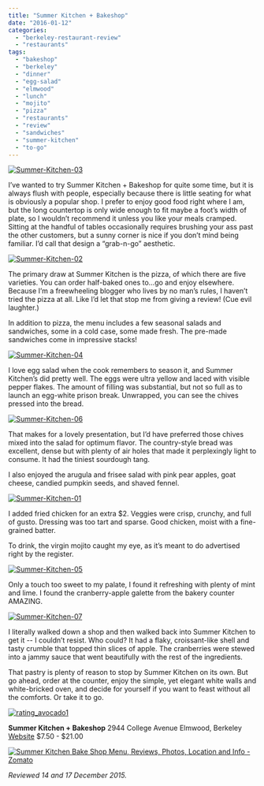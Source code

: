 ```yaml
---
title: "Summer Kitchen + Bakeshop"
date: "2016-01-12"
categories: 
  - "berkeley-restaurant-review"
  - "restaurants"
tags: 
  - "bakeshop"
  - "berkeley"
  - "dinner"
  - "egg-salad"
  - "elmwood"
  - "lunch"
  - "mojito"
  - "pizza"
  - "restaurants"
  - "review"
  - "sandwiches"
  - "summer-kitchen"
  - "to-go"
---
```


[![Summer-Kitchen-03](http://s3.amazonaws.com/thegourmez-wpmedia/2016/01/Summer-Kitchen-03-349x500.jpg)](http://s3.amazonaws.com/thegourmez-wpmedia/2016/01/Summer-Kitchen-03.jpg)

I’ve wanted to try Summer Kitchen + Bakeshop for quite some time, but it is always flush with people, especially because there is little seating for what is obviously a popular shop. I prefer to enjoy good food right where I am, but the long countertop is only wide enough to fit maybe a foot’s width of plate, so I wouldn’t recommend it unless you like your meals cramped. Sitting at the handful of tables occasionally requires brushing your ass past the other customers, but a sunny corner is nice if you don’t mind being familiar. I’d call that design a “grab-n-go” aesthetic.

[![Summer-Kitchen-02](http://s3.amazonaws.com/thegourmez-wpmedia/2016/01/Summer-Kitchen-02-405x500.jpg)](http://s3.amazonaws.com/thegourmez-wpmedia/2016/01/Summer-Kitchen-02.jpg)

The primary draw at Summer Kitchen is the pizza, of which there are five varieties. You can order half-baked ones to…go and enjoy elsewhere. Because I’m a freewheeling blogger who lives by no man’s rules, I haven’t tried the pizza at all. Like I’d let that stop me from giving a review! (Cue evil laughter.)

In addition to pizza, the menu includes a few seasonal salads and sandwiches, some in a cold case, some made fresh. The pre-made sandwiches come in impressive stacks!

[![Summer-Kitchen-04](http://s3.amazonaws.com/thegourmez-wpmedia/2016/01/Summer-Kitchen-04-500x334.jpg)](http://s3.amazonaws.com/thegourmez-wpmedia/2016/01/Summer-Kitchen-04.jpg)

I love egg salad when the cook remembers to season it, and Summer Kitchen’s did pretty well. The eggs were ultra yellow and laced with visible pepper flakes. The amount of filling was substantial, but not so full as to launch an egg-white prison break. Unwrapped, you can see the chives pressed into the bread.

[![Summer-Kitchen-06](http://s3.amazonaws.com/thegourmez-wpmedia/2016/01/Summer-Kitchen-06-500x335.jpg)](http://s3.amazonaws.com/thegourmez-wpmedia/2016/01/Summer-Kitchen-06.jpg)

That makes for a lovely presentation, but I’d have preferred those chives mixed into the salad for optimum flavor. The country-style bread was excellent, dense but with plenty of air holes that made it perplexingly light to consume. It had the tiniest sourdough tang.

I also enjoyed the arugula and frisee salad with pink pear apples, goat cheese, candied pumpkin seeds, and shaved fennel.

[![Summer-Kitchen-01](http://s3.amazonaws.com/thegourmez-wpmedia/2016/01/Summer-Kitchen-01-500x334.jpg)](http://s3.amazonaws.com/thegourmez-wpmedia/2016/01/Summer-Kitchen-01.jpg)

I added fried chicken for an extra $2. Veggies were crisp, crunchy, and full of gusto. Dressing was too tart and sparse. Good chicken, moist with a fine-grained batter.

To drink, the virgin mojito caught my eye, as it’s meant to do advertised right by the register.

[![Summer-Kitchen-05](http://s3.amazonaws.com/thegourmez-wpmedia/2016/01/Summer-Kitchen-05-391x500.jpg)](http://s3.amazonaws.com/thegourmez-wpmedia/2016/01/Summer-Kitchen-05.jpg)

Only a touch too sweet to my palate, I found it refreshing with plenty of mint and lime. I found the cranberry-apple galette from the bakery counter AMAZING.

[![Summer-Kitchen-07](http://s3.amazonaws.com/thegourmez-wpmedia/2016/01/Summer-Kitchen-07-500x334.jpg)](http://s3.amazonaws.com/thegourmez-wpmedia/2016/01/Summer-Kitchen-07.jpg)

I literally walked down a shop and then walked back into Summer Kitchen to get it -- I couldn’t resist. Who could? It had a flaky, croissant-like shell and tasty crumble that topped thin slices of apple. The cranberries were stewed into a jammy sauce that went beautifully with the rest of the ingredients.

That pastry is plenty of reason to stop by Summer Kitchen on its own. But go ahead, order at the counter, enjoy the simple, yet elegant white walls and white-bricked oven, and decide for yourself if you want to feast without all the comforts. Or take it to go.

[![rating_avocado1](http://s3.amazonaws.com/thegourmez-wpmedia/2009/02/rating_avocado1.gif)](http://s3.amazonaws.com/thegourmez-wpmedia/2009/02/rating_avocado1.gif)

**Summer Kitchen + Bakeshop** 2944 College Avenue Elmwood, Berkeley [Website](http://summerkitchenbakeshop.com/) $7.50 - $21.00

[![Summer Kitchen Bake Shop Menu, Reviews, Photos, Location and Info - Zomato](https://www.zomato.com/logo/16858848/minilink)](https://www.zomato.com/berkeley-ca/summer-kitchen-bake-shop-berkeley "View Menu, Reviews, Photos & Information about Summer Kitchen Bake Shop, Berkeley and other Restaurants in Berkeley")

_Reviewed 14 and 17 December 2015._
